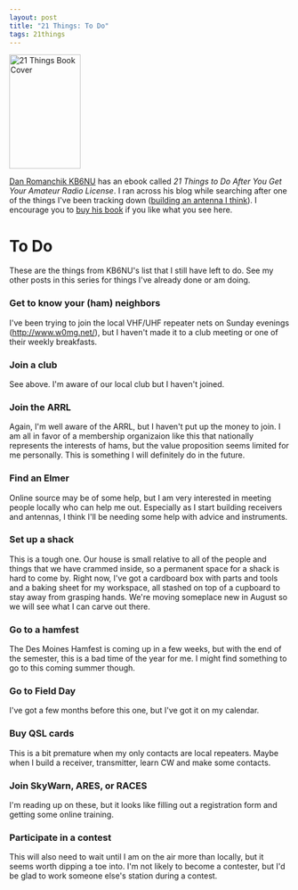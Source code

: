```yaml
---
layout: post
title: "21 Things: To Do"
tags: 21things
---
```

<img height="205" width="128" src="{{ site.baseurl }}/images/21-things-cover.jpg" alt="21 Things Book Cover"/>

[Dan Romanchik KB6NU](http://www.kb6nu.com/) has an ebook called *21 Things to
Do After You Get Your Amateur Radio License*.  I ran across his blog while
searching after one of the things I've been tracking down ([building an
antenna I think](http://www.kb6nu.com/21-things-to-do-build-an-antenna/)).  I
encourage you to [buy his
book](http://www.kb6nu.com/products-page/general-interest/21-things-to-do-after-you-get-your-amateur-radio-license-kindle/)
if you like what you see here.

# To Do

These are the things from KB6NU's list that I still have left to do.  See my
other posts in this series for things I've already done or am doing.

### Get to know your (ham) neighbors

I've been trying to join the local VHF/UHF repeater nets on Sunday
evenings (<http://www.w0mg.net/>), but I haven't made it to a club meeting
or one of their weekly breakfasts.

### Join a club

See above.  I'm aware of our local club but I haven't joined.

### Join the ARRL

Again, I'm well aware of the ARRL, but I haven't put up the money to join.
I am all in favor of a membership organizaion like this that nationally
represents the interests of hams, but the value proposition seems limited
for me personally. This is something I will definitely do in the future.

### Find an Elmer

Online source may be of some help, but I am very interested in meeting
people locally who can help me out.  Especially as I start building
receivers and antennas, I think I'll be needing some help with advice and
instruments.

### Set up a shack

This is a tough one.  Our house is small relative to all of the people
and things that we have crammed inside, so a permanent space for a shack
is hard to come by.  Right now, I've got a cardboard box with parts and
tools and a baking sheet for my workspace, all stashed on top of a
cupboard to stay away from grasping hands.  We're moving someplace new in
August so we will see what I can carve out there.

### Go to a hamfest

The Des Moines Hamfest is coming up in a few weeks, but with the end of
the semester, this is a bad time of the year for me.  I might find
something to go to this coming summer though.

### Go to Field Day

I've got a few months before this one, but I've got it on my calendar.

### Buy QSL cards

This is a bit premature when my only contacts are local repeaters.  Maybe
when I build a receiver, transmitter, learn CW and make some contacts.

### Join SkyWarn, ARES, or RACES

I'm reading up on these, but it looks like filling out a registration form
and getting some online training.

### Participate in a contest

This will also need to wait until I am on the air more than locally, but
it seems worth dipping a toe into.  I'm not likely to become a contester,
but I'd be glad to work someone else's station during a contest.
